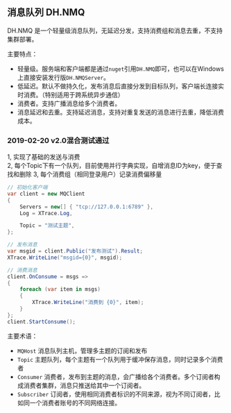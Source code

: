 ## 消息队列 DH.NMQ
DH.NMQ 是一个轻量级消息队列，无延迟分发，支持消费组和消息去重，不支持集群部署。  

主要特点：  
+ 轻量级。服务端和客户端都是通过`nuget`引用`DH.NMQ`即可，也可以在Windows上直接安装发行版`DH.NMQServer`。  
+ 低延迟。默认不做持久化，发布消息后直接分发到目标队列，客户端长连接实时消费。（特别适用于跨系统异步通信）  
+ 消费者。支持广播消息给多个消费者。  
+ 消息延迟和去重。支持延迟消息，支持对重复发送的消息进行去重，降低消费成本。  

### 2019-02-20 v2.0混合测试通过  
1, 实现了基础的发送与消费  
2, 每个Topic下有一个队列，目前使用并行字典实现，自增消息ID为key，便于查找和删除
3, 每个消费组（相同登录用户）记录消费偏移量


```csharp
// 初始化客户端
var client = new MQClient
{
    Servers = new[] { "tcp://127.0.0.1:6789" },
    Log = XTrace.Log,

    Topic = "测试主题",
};

// 发布消息
var msgid = client.Public("发布测试").Result;
XTrace.WriteLine("msgid={0}", msgid);

// 消费消息
client.OnConsume = msgs =>
{
    foreach (var item in msgs)
    {
        XTrace.WriteLine("消费到 {0}", item);
    }
};
client.StartConsume();
```

主要术语：
+ `MQHost` 消息队列主机，管理多主题的订阅和发布  
+ `Topic` 主题队列，每个主题有一个队列用于缓冲保存消息，同时记录多个消费者  
+ `Consumer` 消费者，发布到主题的消息，会广播给各个消费者。多个订阅者构成消费者集群，消息只推送给其中一个订阅者。  
+ `Subscriber` 订阅者，使用相同消费者标识的不同来源，视为不同订阅者，比如同一个消费者账号的不同网络连接。  